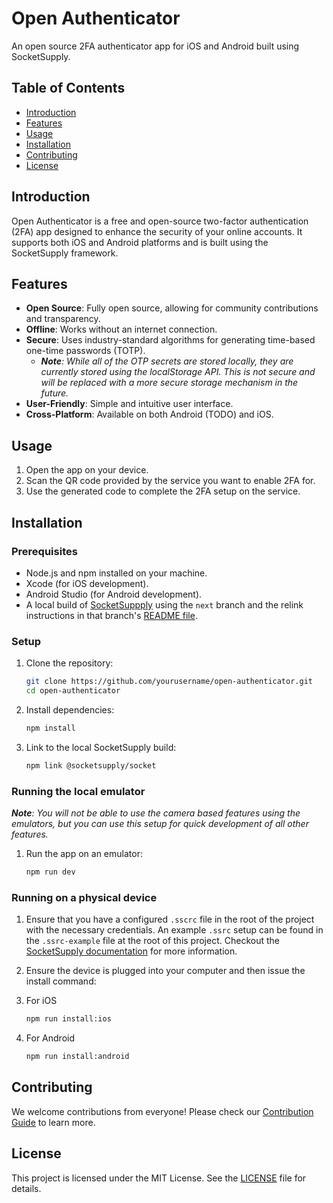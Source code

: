 # Open Authenticator

An open source 2FA authenticator app for iOS and Android built using SocketSupply.

## Table of Contents

- [Introduction](#introduction)
- [Features](#features)
- [Usage](#usage)
- [Installation](#installation)
- [Contributing](#contributing)
- [License](#license)

## Introduction

Open Authenticator is a free and open-source two-factor authentication (2FA) app designed to enhance the security of your online accounts. It supports both iOS and Android platforms and is built using the SocketSupply framework.

## Features

- **Open Source**: Fully open source, allowing for community contributions and transparency.
- **Offline**: Works without an internet connection.
- **Secure**: Uses industry-standard algorithms for generating time-based one-time passwords (TOTP).
  - _**Note**: While all of the OTP secrets are stored locally, they are currently stored using the localStorage API. This is not secure and will be replaced with a more secure storage mechanism in the future._
- **User-Friendly**: Simple and intuitive user interface.
- **Cross-Platform**: Available on both Android (TODO) and iOS.

## Usage

1. Open the app on your device.
2. Scan the QR code provided by the service you want to enable 2FA for.
3. Use the generated code to complete the 2FA setup on the service.

## Installation

### Prerequisites

- Node.js and npm installed on your machine.
- Xcode (for iOS development).
- Android Studio (for Android development).
- A local build of [SocketSuppply](https://github.com/socketsupply/socket) using the `next` branch and the relink instructions in that branch's [README file](https://github.com/socketsupply/socket/blob/next/README.md#development).

### Setup

1. Clone the repository:
    ```sh
    git clone https://github.com/yourusername/open-authenticator.git
    cd open-authenticator
    ```

2. Install dependencies:
    ```sh
    npm install
    ```

3. Link to the local SocketSupply build:
    ```sh
    npm link @socketsupply/socket
    ```

### Running the local emulator

_**Note**: You will not be able to use the camera based features using the emulators, but you can use this setup for quick development of all other features._

1. Run the app on an emulator:
    ```sh
    npm run dev
    ```

### Running on a physical device

1. Ensure that you have a configured `.sscrc` file in the root of the project with the necessary credentials. An example `.ssrc` setup can be found in the `.ssrc-example` file at the root of this project. Checkout the [SocketSupply documentation](https://socketsupply.co/guides/#mobile-guides) for more information.

2. Ensure the device is plugged into your computer and then issue the install command:
  1. For iOS
      ```sh
      npm run install:ios
      ```
  2. For Android
      ```sh
      npm run install:android
      ```

## Contributing

We welcome contributions from everyone! Please check our [Contribution Guide](CONTRIBUTING.md) to learn more.

## License

This project is licensed under the MIT License. See the [LICENSE](LICENSE) file for details.